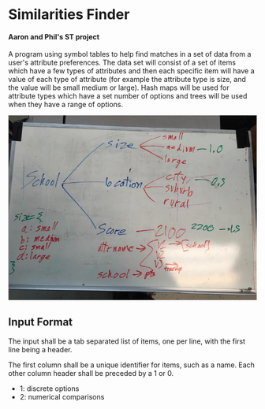 Similarities Finder
===================

#### Aaron and Phil's ST project 

A program using symbol tables to help find matches in a set of data from a user's attribute preferences. The data set will consist of a set of items which have a few types of attributes and then each specific item will have a value of each type of attribute (for example the attribute type is size, and the value will be small medium or large). Hash maps will be used for attribute types which have a set number of options and trees will be used when they have a range of options.

![whiteboard-1](https://github.com/AlgoPHS/SymbolTables/raw/similar-objects-finder/similar-objects-finder/similar-objects-finder.png)

Input Format
-------------------

The input shall be a tab separated list of items, one per line, with the first
line being a header.

The first column shall be a unique identifier for items, such as a name. Each
other column header shall be preceded by a 1 or 0.

- 1: discrete options
- 2: numerical comparisons

